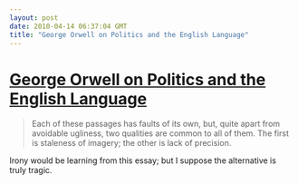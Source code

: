 ```yaml
---
layout: post
date: 2010-04-14 06:37:04 GMT
title: "George Orwell on Politics and the English Language"
---
```

# [George Orwell on Politics and the English Language](http://orwell.ru/library/essays/politics/english/e_polit)

> Each of these passages has faults of its own, but, quite apart from avoidable ugliness, two qualities are common to all of them. The first is staleness of imagery; the other is lack of precision.

Irony would be learning from this essay; but I suppose the alternative is truly tragic.